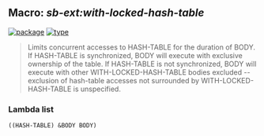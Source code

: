 ## Macro: ***sb-ext:with-locked-hash-table***
[![package](https://img.shields.io/badge/Package-SB--EXT-5f9ea0.svg?style=social&colorA=999999)](../) [![type](https://img.shields.io/badge/Type-Macro-5f9ea0.svg?style=social&colorA=999999)](../#macro) 

> Limits concurrent accesses to HASH-TABLE for the duration of BODY.
> If HASH-TABLE is synchronized, BODY will execute with exclusive
> ownership of the table. If HASH-TABLE is not synchronized, BODY will
> execute with other WITH-LOCKED-HASH-TABLE bodies excluded -- exclusion
> of hash-table accesses not surrounded by WITH-LOCKED-HASH-TABLE is
> unspecified.

### Lambda list
```
((HASH-TABLE) &BODY BODY)
```
